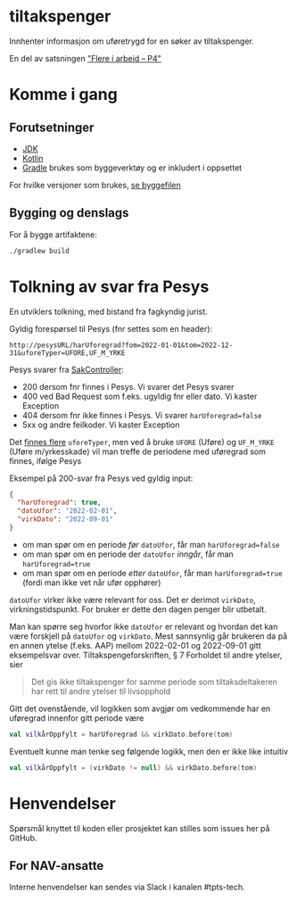 tiltakspenger
================

Innhenter informasjon om uføretrygd for en søker av tiltakspenger.

En del av satsningen ["Flere i arbeid – P4"](https://memu.no/artikler/stor-satsing-skal-fornye-navs-utdaterte-it-losninger-og-digitale-verktoy/)

# Komme i gang

## Forutsetninger

- [JDK](https://jdk.java.net/)
- [Kotlin](https://kotlinlang.org/)
- [Gradle](https://gradle.org/) brukes som byggeverktøy og er inkludert i oppsettet

For hvilke versjoner som brukes, [se byggefilen](build.gradle.kts)

## Bygging og denslags

For å bygge artifaktene:

```sh
./gradlew build
```

# Tolkning av svar fra Pesys

En utviklers tolkning, med bistand fra fagkyndig jurist.

Gyldig forespørsel til Pesys (fnr settes som en header):

```
http://pesysURL/harUforegrad?fom=2022-01-01&tom=2022-12-31&uforeTyper=UFORE,UF_M_YRKE
```

Pesys svarer fra [SakController](https://github.com/navikt/pesys/blob/main/pen-app/src/main/kotlin/no/nav/provider/pensjon/api/sak/SakController.kt):

- 200 dersom fnr finnes i Pesys. Vi svarer det Pesys svarer
- 400 ved Bad Request som f.eks. ugyldig fnr eller dato. Vi kaster Exception
- 404 dersom fnr ikke finnes i Pesys. Vi svarer `harUforegrad=false`
- 5xx og andre feilkoder. Vi kaster Exception

Det [finnes flere](https://github.com/navikt/pesys/blob/main/pen/domain/nav-domain-pensjon-pen-java/src/main/java/no/nav/domain/pensjon/kjerne/kodetabeller/UforeTypeCode.java) `uforeTyper`, 
men ved å bruke `UFORE` (Uføre) og `UF_M_YRKE` (Uføre m/yrkesskade) vil man treffe de periodene med uføregrad som finnes, ifølge Pesys

Eksempel på 200-svar fra Pesys ved gyldig input:

```json
{
  "harUforegrad": true,
  "datoUfor": "2022-02-01",
  "virkDato": "2022-09-01"
}
```

- om man spør om en periode _før_ `datoUfor`, får man `harUforegrad=false`
- om man spør om en periode der `datoUfor` _inngår_, får man `harUforegrad=true`
- om man spør om en periode _etter_ `datoUfor`, får man `harUforegrad=true` (fordi man ikke vet når ufør opphører)

`datoUfor` virker ikke være relevant for oss. Det er derimot `virkDato`, virkningstidspunkt. For bruker er dette den dagen penger blir utbetalt.

Man kan spørre seg hvorfor ikke `datoUfor` er relevant og hvordan det kan være forskjell på `datoUfor` og `virkDato`.
Mest sannsynlig går brukeren da på en annen ytelse (f.eks. AAP) mellom 2022-02-01 og 2022-09-01 gitt eksempelsvar over.
Tiltakspengeforskriften, § 7 Forholdet til andre ytelser, sier

> Det gis ikke tiltakspenger for samme periode som tiltaksdeltakeren har rett til andre ytelser til livsopphold

Gitt det ovenstående, vil logikken som avgjør om vedkommende har en uføregrad innenfor gitt periode være

```kotlin
val vilkårOppfylt = harUforegrad && virkDato.before(tom)
```

Eventuelt kunne man tenke seg følgende logikk, men den er ikke like intuitiv

```kotlin
val vilkårOppfylt = (virkDato != null) && virkDato.before(tom)
```

# Henvendelser

Spørsmål knyttet til koden eller prosjektet kan stilles som issues her på GitHub.

## For NAV-ansatte

Interne henvendelser kan sendes via Slack i kanalen #tpts-tech.
